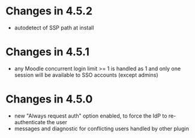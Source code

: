 # Changes in 4.5.2

- autodetect of SSP path at install

# Changes in 4.5.1

- any Moodle concurrent login limit >= 1 is handled as 1 and only one session will be available to SSO accounts (except admins)

# Changes in 4.5.0

- new "Always request auth" option enabled, to force the IdP to re-authenticate the user
- messages and diagnostic for conflicting users handled by other plugin